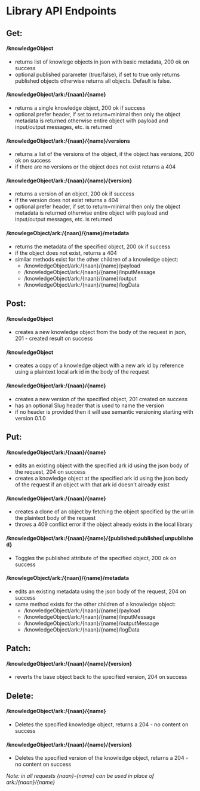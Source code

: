 # Library API Endpoints

## Get:
#### /knowledgeObject

- returns list of knowlege objects in json with basic metadata, 200 ok on success
- optional published parameter (true/false), if set to true only returns published objects otherwise returns all objects. Default is false.

#### /knowledgeObject/ark:/{naan}/{name}
- returns a single knowledge object, 200 ok if success
- optional prefer header, if set to return=minimal then only the object metadata is returned otherwise entire object with payload and input/output messages, etc. is returned

#### /knowledgeObject/ark:/{naan}/{name}/versions
- returns a list of the versions of the object, if the object has versions, 200 ok on success
- if there are no versions or the object does not exist returns a 404

#### /knowledgeObject/ark:/{naan}/{name}/{version}
- returns a version of an object, 200 ok if success
- if the version does not exist returns a 404
- optional prefer header, if set to return=minimal then only the object metadata is returned otherwise entire object with payload and input/output messages, etc. is returned

#### /knowlegeObject/ark:/{naan}/{name}/metadata
- returns the metadata of the specified object, 200 ok if success
- if the object does not exist, returns a 404
- similar methods exist for the other children of a knowledge object:
  - /knowledgeObject/ark:/{naan}/{name}/payload
  - /knowledgeObject/ark:/{naan}/{name}/inputMessage
  - /knowledgeObject/ark:/{naan}/{name}/output
  - /knowledgeObject/ark:/{naan}/{name}/logData

## Post:

#### /knowledgeObject
- creates a new knowledge object from the body of the request in json, 201 - created result on success


#### /knowledgeObject
- creates a copy of a knowledge object with a new ark id by reference using a plaintext local ark id in the body of the request


#### /knowledgeObject/ark:/{naan}/{name}
- creates a new version of the specified object, 201 created on success
- has an optional Slug header that is used to name the version
- if no header is provided then it will use semantic versioning starting with version 0.1.0

## Put:

#### /knowledgeObject/ark:/{naan}/{name}
- edits an existing object with the specified ark id using the json body of the request, 204 on success
- creates a knowledge object at the specified ark id using the json body of the request if an object with that ark id doesn't already exist

#### /knowledgeObject/ark:/{naan}/{name}
- creates a clone of an object by fetching the object specified by the url in the plaintext body of the request
- throws a 409 conflict error if the object already exists in the local library

#### /knowledgeObject/ark:/{naan}/{name}/{published:published|unpublished}
- Toggles the published attribute of the specified object, 200 ok on success

#### /knowlegeObject/ark:/{naan}/{name}/metadata
- edits an existing metadata using the json body of the request, 204 on success
- same method exists for the other children of a knowledge object:
  - /knowledgeObject/ark:/{naan}/{name}/payload
  - /knowledgeObject/ark:/{naan}/{name}/inputMessage
  - /knowledgeObject/ark:/{naan}/{name}/outputMessage
  - /knowledgeObject/ark:/{naan}/{name}/logData

## Patch:

#### /knowledgeObject/ark:/{naan}/{name}/{version}
- reverts the base object back to the specified version, 204 on success

## Delete:

#### /knowledgeObject/ark:/{naan}/{name}
- Deletes the specified knowledge object, returns a 204 - no content on success 

#### /knowledgeObject/ark:/{naan}/{name}/{version}
- Deletes the specified version of the knowledge object, returns a 204 - no content on success

*Note: in all requests {naan}-{name} can be used in place of ark:/{naan}/{name}*
